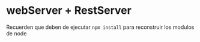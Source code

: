 # webServer + RestServer

Recuerden que deben de ejecutar ```npm install```
para reconstruir los modulos de node